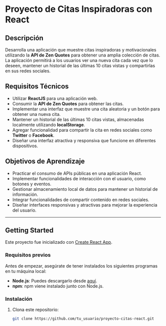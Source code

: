 # Proyecto de Citas Inspiradoras con React

## Descripción

Desarrolla una aplicación que muestre citas inspiradoras y motivacionales utilizando la **API de Zen Quotes** para obtener una amplia colección de citas. La aplicación permitirá a los usuarios ver una nueva cita cada vez que lo deseen, mantener un historial de las últimas 10 citas vistas y compartirlas en sus redes sociales.

## Requisitos Técnicos

- Utilizar **ReactJS** para una aplicación web.
- Consumir la **API de Zen Quotes** para obtener las citas.
- Implementar una interfaz que muestre una cita aleatoria y un botón para obtener una nueva cita.
- Mantener un historial de las últimas 10 citas vistas, almacenadas localmente utilizando **localStorage**.
- Agregar funcionalidad para compartir la cita en redes sociales como **Twitter** o **Facebook**.
- Diseñar una interfaz atractiva y responsiva que funcione en diferentes dispositivos.

## Objetivos de Aprendizaje

- Practicar el consumo de APIs públicas en una aplicación React.
- Implementar funcionalidades de interacción con el usuario, como botones y eventos.
- Gestionar almacenamiento local de datos para mantener un historial de información.
- Integrar funcionalidades de compartir contenido en redes sociales.
- Diseñar interfaces responsivas y atractivas para mejorar la experiencia del usuario.

---

## Getting Started

Este proyecto fue inicializado con [Create React App](https://github.com/facebook/create-react-app).

### Requisitos previos

Antes de empezar, asegúrate de tener instalados los siguientes programas en tu máquina local:

- **Node.js**: Puedes descargarlo desde [aquí](https://nodejs.org/).
- **npm**: npm viene instalado junto con Node.js.

### Instalación

1. Clona este repositorio:

   ```bash
   git clone https://github.com/tu_usuario/proyecto-citas-react.git

